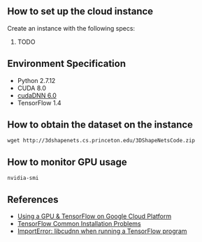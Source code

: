 ## How to set up the cloud instance
Create an instance with the following specs:
1. TODO

## Environment Specification
* Python 2.7.12
* CUDA 8.0
* [cudaDNN 6.0](https://developer.nvidia.com/rdp/cudnn-download)
* TensorFlow 1.4

## How to obtain the dataset on the instance
```shell
wget http://3dshapenets.cs.princeton.edu/3DShapeNetsCode.zip 
```

## How to monitor GPU usage
```shell
nvidia-smi
```
## References
* [Using a GPU & TensorFlow on Google Cloud Platform](https://medium.com/google-cloud/using-a-gpu-tensorflow-on-google-cloud-platform-1a2458f42b0)
* [TensorFlow Common Installation Problems](https://www.tensorflow.org/install/install_linux#common_installation_problems)
* [ImportError: libcudnn when running a TensorFlow program](https://stackoverflow.com/questions/41991101/importerror-libcudnn-when-running-a-tensorflow-program)
